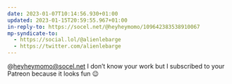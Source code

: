 ```yaml
---
date: 2023-01-07T10:14:56.930+01:00
updated: 2023-01-15T20:59:55.967+01:00
in-reply-to: https://socel.net/@heyheymomo/109642383538910067
mp-syndicate-to:
  - https://social.lol/@alienlebarge
  - https://twitter.com/alienlebarge
---
```

@heyheymomo@socel.net I don’t know your work but I subscribed to your Patreon because it looks fun 😉
